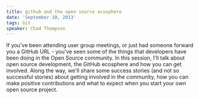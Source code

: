 ```yaml
---
title: github and the open source ecosphere
date: 'September 10, 2013'
tags: Git
speaker: Chad Thompson
---
```




If you've been attending user group meetings, or just had someone forward you a GitHub URL - you've seen some of the things that developers have been doing in the Open Source community. In this session, I'll talk about open source development, the GitHub ecosphere and how you can get involved. Along the way, we'll share some success stories (and not so successful stories) about getting involved in the community, how you can make positive contributions and what to expect when you start your own open source project.


